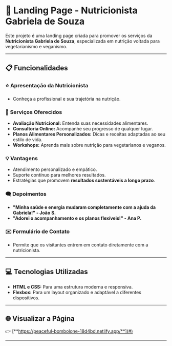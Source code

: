 # 🌱 **Landing Page - Nutricionista Gabriela de Souza**  

Este projeto é uma landing page criada para promover os serviços da **Nutricionista Gabriela de Souza**, especializada em nutrição voltada para vegetarianismo e veganismo.  

---

## 📋 **Funcionalidades**  

### ⭐ **Apresentação da Nutricionista**  
- Conheça a profissional e sua trajetória na nutrição.  

### 🍎 **Serviços Oferecidos**  
- **Avaliação Nutricional:** Entenda suas necessidades alimentares.  
- **Consultoria Online:** Acompanhe seu progresso de qualquer lugar.  
- **Planos Alimentares Personalizados:** Dicas e receitas adaptadas ao seu estilo de vida.  
- **Workshops:** Aprenda mais sobre nutrição para vegetarianos e veganos.  

### 💡 **Vantagens**  
- Atendimento personalizado e empático.  
- Suporte contínuo para melhores resultados.  
- Estratégias que promovem **resultados sustentáveis a longo prazo**.  

### 🗨️ **Depoimentos**  
- **"Minha saúde e energia mudaram completamente com a ajuda da Gabriela!" - João S.**  
- **"Adorei o acompanhamento e os planos flexíveis!" - Ana P.**  

### ✉️ **Formulário de Contato**  
- Permite que os visitantes entrem em contato diretamente com a nutricionista.  

---

## 💻 **Tecnologias Utilizadas**  
- **HTML e CSS:** Para uma estrutura moderna e responsiva.  
- **Flexbox:** Para um layout organizado e adaptável a diferentes dispositivos.  

---

## 🌐 **Visualizar a Página**  
👉 [**https://peaceful-bombolone-18d4bd.netlify.app/**](#)  

---

